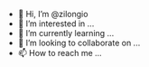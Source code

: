 - 👋 Hi, I’m @zilongio
- 👀 I’m interested in ...
- 🌱 I’m currently learning ...
- 💞️ I’m looking to collaborate on ...
- 📫 How to reach me ...

<!---
zilongio/zilongio is a ✨ special ✨ repository because its `README.md` (this file) appears on your GitHub profile.
You can click the Preview link to take a look at your changes.
--->
